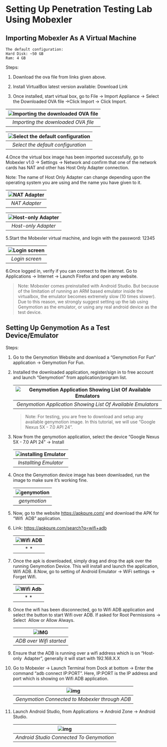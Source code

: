 # Setting Up Penetration Testing Lab Using Mobexler

## Importing Mobexler As A Virtual Machine

    The default configuration:
    Hard Disk: ~50 GB
    Ram: 4 GB

Steps:

1. Download the ova file from links given above.

2. Install VirtualBox latest version available: Download Link

3. Once installed, start virtual box, go to File → Import Appliance → Select the
Downloaded OVA file →Click Import → Click Import.

| ![Importing the downloaded OVA file](img/001.png) |
| :--: |
| *Importing the downloaded OVA file* |

| ![Select the default configuration](img/002.png) |
| :--: |
| *Select the default configuration* |

4.Once the virtual box image has been imported successfully,
go to Mobexler v1.0 → Settings → Network and confirm that one of the network
cards has NAT and other has Host Only Adapter connection.

Note: The name of Host Only Adapter can change depending upon the operating
system you are using and the name you have given to it.

| ![NAT Adapter](img/003.png) |
| :--: |
| *NAT Adapter* |

| ![Host-only Adapter](img/004.png) |
| :--: |
| *Host-only Adapter* |

5.Start the Mobexler virtual machine, and login with the password: 12345

| ![Login screen](img/005.png) |
| :--: |
| *Login screen* |

6.Once logged in, verify if you can connect to the internet. Go to Applications →
Internet → Launch Firefox and open any website.

> Note: Mobexler comes preinstalled with Android Studio. But because of the
limitation of running an ARM based emulator inside the virtualbox, the emulator
becomes extremely slow (10 times slower). Due to this reason, we strongly
suggest setting up the lab using Genymotion as the emulator, or using any
real android device as the test device.

## Setting Up Genymotion As a Test Device/Emulator

Steps:

1. Go to the Genymotion Website and download a “Genymotion For Fun” application →
Genymotion For Fun.

2. Installed the downloaded application, register/sign in to free account and
launch “Genymotion” from application/program list.

    | ![Genymotion Application Showing List Of Available Emulators](img/006.png)|
    | :--: |
    | *Genymotion Application Showing List Of Available Emulators* |

    > Note: For testing, you are free to download and setup any available genymotion
    > image. In this tutorial, we will use “Google Nexus 5X - 7.0 API 24”.

3. Now from the genymotion application, select the device
“Google Nexus 5X - 7.0 API 24” → Install

    | ![installing Emulator](img/007.png)|
    | :--: |
    | *Installting Emulator* |

4. Once the Genymotion device image has been downloaded,
run the image to make sure it’s working fine.

    | ![genymotion](img/008.png) |
    | :--: |
    | *genymotion* |

5. Now, go to the website ​<https://apkpure.com/​> and download the APK for
“Wifi  ADB” application.

6. Link: ​<https://apkpure.com/search?q=wifi+adb>

    | ![Wifi ADB](img/009.png)|
    | :--: |
    | * * |

7. Once the apk is downloaded, simply drag and drop the apk over the running
Genymotion Device. This will install and launch the application, Wifi ADB.
8.Now, go to setting of Android Emulator → WiFi settings → Forget Wifi.

    | ![Wifi Adb](img/010.png)|
    | :--: |
    | * * |

8. Once the wifi has been disconnected, go to Wifi ADB application and select
the button to start Wifi over ADB. If asked for Root Permissions →
Select  Allow or Allow Always.

    | ![IMG](img/011.png)|
    | :--: |
    | *ADB over Wifi started* |

9. Ensure that the ADB is running over a wifi address which is on
“Host-only  Adapter”, generally it will start with 192.168.X.X

10. Go to Mobexler → Launch Terminal from Dock at bottom → Enter the
command “adb connect IP:PORT”. Here, IP:PORT is the IP address and port
which is showing on Wifi ADB application.

    | ![img](img/012.png)|
    | :--: |
    | *Genymotion Connected to Mobexler through ADB* |

11. Launch Android Studio, from Applications → Android Zone → Android Studio.

    | ![img](img/013.png)|
    | :--: |
    | *Android Studio Connected To Genymotion* |
